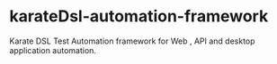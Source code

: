 # karateDsl-automation-framework
Karate DSL Test Automation framework for Web , API and desktop application automation.
